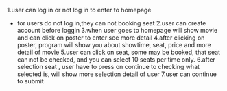 1.user can log in or not log in to enter to homepage
 - for users do not log in,they can not booking seat
2.user can create account before loggin
3.when user goes to homepage will show movie and can click on poster to enter see more detail
4.after clicking on poster, program will show you about showtime, seat, price and more detail of movie
5.user can click on seat, some may be booked, that seat can not be checked, and you can select 10 seats per time only.
6.after selection seat , user have to press on continue to checking what selected is, will show more selection detail of user
7.user can continue to submit